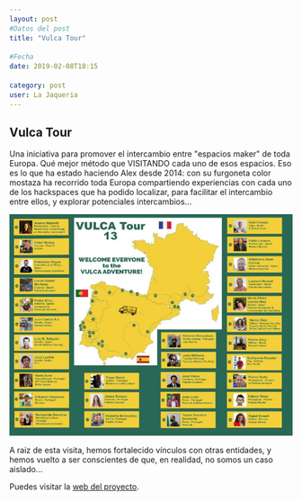 ```yaml
---
layout: post
#Datos del post
title: "Vulca Tour"

#Fecha
date: 2019-02-08T18:15

category: post
user: La Jaqueria
---
```


## Vulca Tour

Una iniciativa para promover el intercambio entre "espacios maker" de toda Europa. Qué mejor método que VISITANDO cada uno de esos espacios. Eso es lo que ha estado haciendo Alex desde 2014: con su furgoneta color mostaza ha recorrido toda Europa compartiendo experiencias con cada uno de los hackspaces que ha podido localizar, para facilitar el intercambio entre ellos, y explorar potenciales intercambios...

![vulca_tour](/recursos/2020-02-08/vulca_tour.jpg)

A raiz de esta visita, hemos fortalecido vínculos con otras entidades, y hemos vuelto a ser conscientes de que, en realidad, no somos un caso aislado...

Puedes visitar la [web del proyecto](https://vulca.eu/vulca-tour/).

